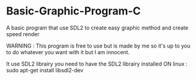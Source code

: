 # Basic-Graphic-Program-C
A basic program that use SDL2 to create easy graphic method and create speed render


WARNING : This program is free to use but is made by me so it's up to you to do whatever you want with it but I am innocent.


It use SDL2 librairy you need to have the SDL2 librairy installed
ON linux : sudo apt-get install libsdl2-dev








